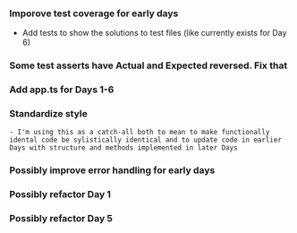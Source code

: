 ### Imporove test coverage for early days

- Add tests to show the solutions to test files (like currently exists for
  Day 6)

### Some test asserts have Actual and Expected reversed. Fix that

### Add app.ts for Days 1-6

### Standardize style

    - I'm using this as a catch-all both to mean to make functionally idental code be sylistically identical and to update code in earlier Days with structure and methods implemented in later Days

### Possibly improve error handling for early days

### Possibly refactor Day 1

### Possibly refactor Day 5
